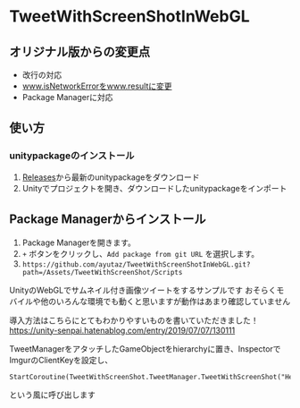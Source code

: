 # TweetWithScreenShotInWebGL

## オリジナル版からの変更点
* 改行の対応
* www.isNetworkErrorをwww.resultに変更
* Package Managerに対応

## 使い方

### unitypackageのインストール
1. [Releases]()から最新のunitypackageをダウンロード
2. Unityでプロジェクトを開き、ダウンロードしたunitypackageをインポート

## Package Managerからインストール
1. Package Managerを開きます。
2. `+` ボタンをクリックし、`Add package from git URL` を選択します。
3. `https://github.com/ayutaz/TweetWithScreenShotInWebGL.git?path=/Assets/TweetWithScreenShot/Scripts`


UnityのWebGLでサムネイル付き画像ツイートをするサンプルです
おそらくモバイルや他のいろんな環境でも動くと思いますが動作はあまり確認していません

導入方法はこちらにとてもわかりやすいものを書いていただきました！
https://unity-senpai.hatenablog.com/entry/2019/07/07/130111

TweetManagerをアタッチしたGameObjectをhierarchyに置き、InspectorでImgurのClientKeyを設定し、

```
StartCoroutine(TweetWithScreenShot.TweetManager.TweetWithScreenShot("Hello!"));
```

という風に呼び出します
